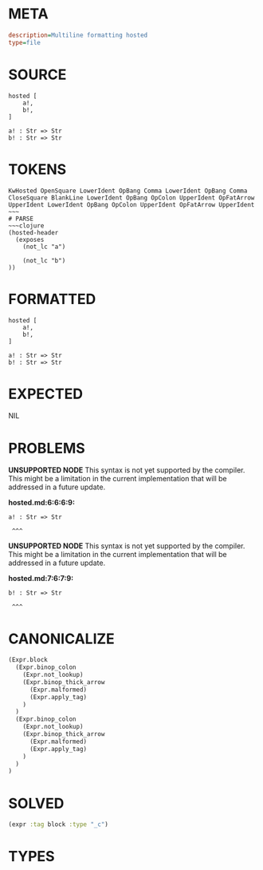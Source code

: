 # META
~~~ini
description=Multiline formatting hosted
type=file
~~~
# SOURCE
~~~roc
hosted [
	a!,
	b!,
]

a! : Str => Str
b! : Str => Str
~~~
# TOKENS
~~~text
KwHosted OpenSquare LowerIdent OpBang Comma LowerIdent OpBang Comma CloseSquare BlankLine LowerIdent OpBang OpColon UpperIdent OpFatArrow UpperIdent LowerIdent OpBang OpColon UpperIdent OpFatArrow UpperIdent ~~~
# PARSE
~~~clojure
(hosted-header
  (exposes
    (not_lc "a")

    (not_lc "b")
))
~~~
# FORMATTED
~~~roc
hosted [
	a!,
	b!,
]

a! : Str => Str
b! : Str => Str
~~~
# EXPECTED
NIL
# PROBLEMS
**UNSUPPORTED NODE**
This syntax is not yet supported by the compiler.
This might be a limitation in the current implementation that will be addressed in a future update.

**hosted.md:6:6:6:9:**
```roc
a! : Str => Str
```
     ^^^


**UNSUPPORTED NODE**
This syntax is not yet supported by the compiler.
This might be a limitation in the current implementation that will be addressed in a future update.

**hosted.md:7:6:7:9:**
```roc
b! : Str => Str
```
     ^^^


# CANONICALIZE
~~~clojure
(Expr.block
  (Expr.binop_colon
    (Expr.not_lookup)
    (Expr.binop_thick_arrow
      (Expr.malformed)
      (Expr.apply_tag)
    )
  )
  (Expr.binop_colon
    (Expr.not_lookup)
    (Expr.binop_thick_arrow
      (Expr.malformed)
      (Expr.apply_tag)
    )
  )
)
~~~
# SOLVED
~~~clojure
(expr :tag block :type "_c")
~~~
# TYPES
~~~roc
~~~

